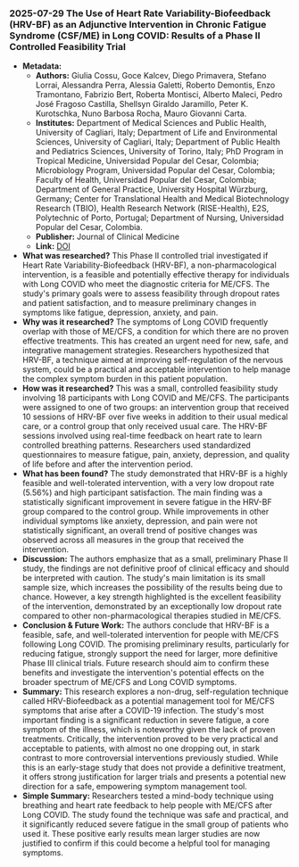 ### 2025-07-29 The Use of Heart Rate Variability-Biofeedback (HRV-BF) as an Adjunctive Intervention in Chronic Fatigue Syndrome (CSF/ME) in Long COVID: Results of a Phase II Controlled Feasibility Trial
- **Metadata:**
    - **Authors:** Giulia Cossu, Goce Kalcev, Diego Primavera, Stefano Lorrai, Alessandra Perra, Alessia Galetti, Roberto Demontis, Enzo Tramontano, Fabrizio Bert, Roberta Montisci, Alberto Maleci, Pedro José Fragoso Castilla, Shellsyn Giraldo Jaramillo, Peter K. Kurotschka, Nuno Barbosa Rocha, Mauro Giovanni Carta.
    - **Institutes:** Department of Medical Sciences and Public Health, University of Cagliari, Italy; Department of Life and Environmental Sciences, University of Cagliari, Italy; Department of Public Health and Pediatrics Sciences, University of Torino, Italy; PhD Program in Tropical Medicine, Universidad Popular del Cesar, Colombia; Microbiology Program, Universidad Popular del Cesar, Colombia; Faculty of Health, Universidad Popular del Cesar, Colombia; Department of General Practice, University Hospital Würzburg, Germany; Center for Translational Health and Medical Biotechnology Research (TBIO), Health Research Network (RISE-Health), E2S, Polytechnic of Porto, Portugal; Department of Nursing, Universidad Popular del Cesar, Colombia.
    - **Publisher:** Journal of Clinical Medicine
    - **Link:** [DOI](https://doi.org/10.3390/jcm14155363)
- **What was researched?**
This Phase II controlled trial investigated if Heart Rate Variability-Biofeedback (HRV-BF), a non-pharmacological intervention, is a feasible and potentially effective therapy for individuals with Long COVID who meet the diagnostic criteria for ME/CFS. The study's primary goals were to assess feasibility through dropout rates and patient satisfaction, and to measure preliminary changes in symptoms like fatigue, depression, anxiety, and pain.
- **Why was it researched?**
The symptoms of Long COVID frequently overlap with those of ME/CFS, a condition for which there are no proven effective treatments. This has created an urgent need for new, safe, and integrative management strategies. Researchers hypothesized that HRV-BF, a technique aimed at improving self-regulation of the nervous system, could be a practical and acceptable intervention to help manage the complex symptom burden in this patient population.
- **How was it researched?**
This was a small, controlled feasibility study involving 18 participants with Long COVID and ME/CFS. The participants were assigned to one of two groups: an intervention group that received 10 sessions of HRV-BF over five weeks in addition to their usual medical care, or a control group that only received usual care. The HRV-BF sessions involved using real-time feedback on heart rate to learn controlled breathing patterns. Researchers used standardized questionnaires to measure fatigue, pain, anxiety, depression, and quality of life before and after the intervention period.
- **What has been found?**
The study demonstrated that HRV-BF is a highly feasible and well-tolerated intervention, with a very low dropout rate (5.56%) and high participant satisfaction. The main finding was a statistically significant improvement in severe fatigue in the HRV-BF group compared to the control group. While improvements in other individual symptoms like anxiety, depression, and pain were not statistically significant, an overall trend of positive changes was observed across all measures in the group that received the intervention.
- **Discussion:**
The authors emphasize that as a small, preliminary Phase II study, the findings are not definitive proof of clinical efficacy and should be interpreted with caution. The study's main limitation is its small sample size, which increases the possibility of the results being due to chance. However, a key strength highlighted is the excellent feasibility of the intervention, demonstrated by an exceptionally low dropout rate compared to other non-pharmacological therapies studied in ME/CFS.
- **Conclusion & Future Work:**
The authors conclude that HRV-BF is a feasible, safe, and well-tolerated intervention for people with ME/CFS following Long COVID. The promising preliminary results, particularly for reducing fatigue, strongly support the need for larger, more definitive Phase III clinical trials. Future research should aim to confirm these benefits and investigate the intervention's potential effects on the broader spectrum of ME/CFS and Long COVID symptoms.
- **Summary:**
This research explores a non-drug, self-regulation technique called HRV-Biofeedback as a potential management tool for ME/CFS symptoms that arise after a COVID-19 infection. The study's most important finding is a significant reduction in severe fatigue, a core symptom of the illness, which is noteworthy given the lack of proven treatments. Critically, the intervention proved to be very practical and acceptable to patients, with almost no one dropping out, in stark contrast to more controversial interventions previously studied. While this is an early-stage study that does not provide a definitive treatment, it offers strong justification for larger trials and presents a potential new direction for a safe, empowering symptom management tool.
- **Simple Summary:**
Researchers tested a mind-body technique using breathing and heart rate feedback to help people with ME/CFS after Long COVID. The study found the technique was safe and practical, and it significantly reduced severe fatigue in the small group of patients who used it. These positive early results mean larger studies are now justified to confirm if this could become a helpful tool for managing symptoms.
